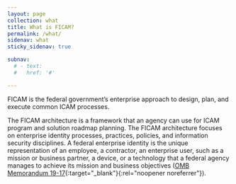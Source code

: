 ```yaml
---
layout: page
collection: what
title: What is FICAM?
permalink: /what/
sidenav: what
sticky_sidenav: true

subnav:
  # - text: 
  #   href: '#'

---
```


FICAM is the federal government’s enterprise approach to design, plan, and execute common ICAM processes.

The FICAM architecture is a framework that an agency can use for ICAM program and solution roadmap planning. The FICAM architecture focuses on enterprise identity processes, practices, policies, and information security disciplines. A federal enterprise identity is the unique representation of an employee, a contractor, an enterprise user, such as a mission or business partner, a device, or a technology that a federal agency manages to achieve its mission and business objectives ([OMB Memorandum 19-17](https://www.whitehouse.gov/wp-content/uploads/2019/05/M-19-17.pdf){:target="_blank"}{:rel="noopener noreferrer"}).
